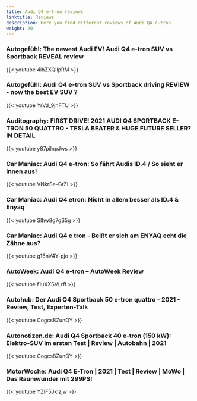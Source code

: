 ```yaml
---
title: Audi Q4 e-tron reviews
linktitle: Reviews
description: Here you find different reviews of Audi Q4 e-tron
weight: 20
---
```


### Autogefühl: The newest Audi EV! Audi Q4 e-tron SUV vs Sportback REVEAL review

{{< youtube 4ihZXQIlpRM >}}

### Autogefühl: Audi Q4 e-tron SUV vs Sportback driving REVIEW - now the best EV SUV ?

{{< youtube YrVd_9jnFTU >}}

### Auditography: FIRST DRIVE! 2021 AUDI Q4 SPORTBACK E-TRON 50 QUATTRO - TESLA BEATER & HUGE FUTURE SELLER? IN DETAIL

{{< youtube y87pilnpJws >}}

### Car Maniac: Audi Q4 e-tron: So fährt Audis ID.4 / So sieht er innen aus!

{{< youtube VNkrSe-GrZI >}}

### Car Maniac: Audi Q4 etron: Nicht in allem besser als ID.4 & Enyaq

{{< youtube SIhw8g7gS5g >}}

### Car Maniac: Audi Q4 e tron - Beißt er sich am ENYAQ echt die Zähne aus?

{{< youtube g16nV4Y-pjo >}}

### AutoWeek: Audi Q4 e-tron – AutoWeek Review

{{< youtube f1uXXSVLrfI >}}

### Autohub: Der Audi Q4 Sportback 50 e-tron quattro - 2021 - Review, Test, Experten-Talk

{{< youtube Cogcs8ZunQY >}}

### Autonotizen.de: Audi Q4 Sportback 40 e-tron (150 kW): Elektro-SUV im ersten Test | Review | Autobahn | 2021

{{< youtube Cogcs8ZunQY >}}

### MotorWoche: Audi Q4 E-Tron | 2021 | Test | Review | MoWo | Das Raumwunder mit 299PS!

{{< youtube YZIF5JkIzjw >}}




